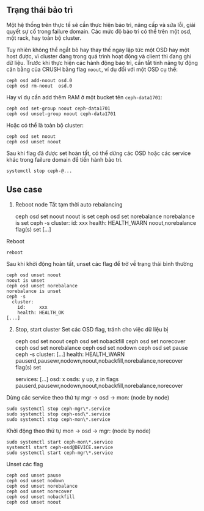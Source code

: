 ## Trạng thái bảo trì
Một hệ thống trên thực tế sẽ cần thực hiện bảo trì, nâng cấp và sửa lỗi, giải quyết sự cố trong failure domain.
Các mức độ bảo trì có thể trên một osd, một rack, hay toàn bộ cluster.

Tuy nhiên không thể ngắt bỏ hay thay thế ngay lập tức một OSD hay một host được, vì cluster đang trong quá trình hoạt động và client thì đang ghi dữ liệu.
Trước khi thực hiện các hành động bảo trì, cần tắt tính năng tự động cân bằng của CRUSH bằng flag `noout`, ví dụ đối với một OSD cụ thể:

    ceph osd add-noout osd.0
    ceph osd rm-noout  osd.0
    
Hay ví dụ cần add thêm RAM ở một bucket tên `ceph-data1701`:

    ceph osd set-group noout ceph-data1701
    ceph osd unset-group noout ceph-data1701

Hoặc có thể là toàn bộ cluster:

    ceph osd set noout
    ceph osd unset noout
    
Sau khi flag đã được set hoàn tất, có thể dừng các OSD hoặc các service khác trong failure domain để tiến hành bảo trì.

    systemctl stop ceph-@...
    
## Use case
1. Reboot node
Tắt tạm thời auto rebalancing

    ceph osd set noout
    noout is set
    ceph osd set norebalance
    norebalance is set
    ceph -s
      cluster:
        id:     xxx
        health: HEALTH_WARN
                noout,norebalance flag(s) set
    [...]

Reboot

    reboot
Sau khi khởi động hoàn tất, unset các flag để trở về trạng thái bình thường

    ceph osd unset noout
    noout is unset
    ceph osd unset norebalance
    norebalance is unset
    ceph -s
      cluster:
        id:     xxx
        health: HEALTH_OK
    [...]

2. Stop, start cluster
Set các OSD flag, tránh cho việc dữ liệu bị 

    ceph osd set noout
    ceph osd set nobackfill
    ceph osd set norecover
    ceph osd set norebalance
    ceph osd set nodown
    ceph osd set pause
    ceph -s
      cluster:
      [...]
        health: HEALTH_WARN
                pauserd,pausewr,nodown,noout,nobackfill,norebalance,norecover flag(s) set

      services:
      [...]
        osd: x osds: y up, z in
             flags pauserd,pausewr,nodown,noout,nobackfill,norebalance,norecover

Dừng các service theo thứ tự mgr -> osd -> mon: (node by node)

    sudo systemctl stop ceph-mgr\*.service
    sudo systemctl stop ceph-osd\*.service
    sudo systemctl stop ceph-mon\*.service

Khởi động theo thứ tự mon -> osd -> mgr: (node by node)

    sudo systemctl start ceph-mon\*.service
    systemctl start ceph-osd@DEVICE.service
    sudo systemctl start ceph-mgr\*.service

Unset các flag

    ceph osd unset pause
    ceph osd unset nodown
    ceph osd unset norebalance
    ceph osd unset norecover
    ceph osd unset nobackfill
    ceph osd unset noout

